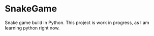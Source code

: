 # SnakeGame
Snake game build in Python. This project is work in progress, as I am learning python right now.
